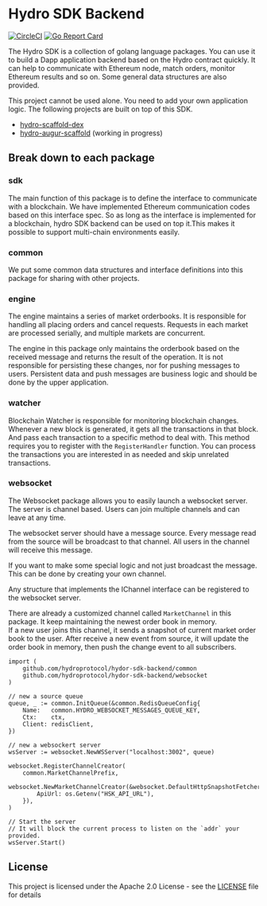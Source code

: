 # Hydro SDK Backend

[![CircleCI](https://circleci.com/gh/koinotice/oneplus/backend.svg?style=svg)](https://circleci.com/gh/koinotice/oneplus/backend)
[![Go Report Card](https://goreportcard.com/badge/github.com/koinotice/oneplus/backend)](https://goreportcard.com/report/github.com/koinotice/oneplus/backend)

The Hydro SDK is a collection of golang language packages.
You can use it to build a Dapp application backend based on the Hydro contract quickly. 
It can help to communicate with Ethereum node, match orders, monitor Ethereum results and so on. 
Some general data structures are also provided.

This project cannot be used alone.
You need to add your own application logic. 
The following projects are built on top of this SDK.

- [hydro-scaffold-dex](https://github.com/hydroprotocol/hydro-scaffold-dex) 
- [hydro-augur-scaffold](https://github.com/hydroprotocol/hydro-augur-scaffold) (working in progress)

## Break down to each package

### sdk

The main function of this package is to define the interface to communicate with a blockchain.
We have implemented Ethereum communication codes based on this interface spec.
So as long as the interface is implemented for a blockchain, 
hydro SDK backend can be used on top it.This makes it possible to support multi-chain environments easily.

### common

We put some common data structures and interface definitions into this package for sharing with other projects.

### engine

The engine maintains a series of market orderbooks. 
It is responsible for handling all placing orders and cancel requests. 
Requests in each market are processed serially, 
and multiple markets are concurrent.

The engine in this package only maintains the orderbook based on the received message 
and returns the result of the operation. 
It is not responsible for persisting these changes, 
nor for pushing messages to users. 
Persistent data and push messages are business logic and should be done by the upper application.


### watcher

Blockchain Watcher is responsible for monitoring blockchain changes. 
Whenever a new block is generated, 
it gets all the transactions in that block. 
And pass each transaction to a specific method to deal with. 
This method requires you to register with the `RegisterHandler` function. 
You can process the transactions you are interested in as needed and skip unrelated transactions.

### websocket

The Websocket package allows you to easily launch a websocket server. 
The server is channel based.
Users can join multiple channels and can leave at any time.

The websocket server should have a message source. 
Every message read from the source will be broadcast to that channel.
All users in the channel will receive this message.

If you want to make some special logic and not just broadcast the message.
This can be done by creating your own channel. 

Any structure that implements the IChannel interface can be registered to the websocket server.

There are already a customized channel called `MarketChannel` in this package. 
It keep maintaining the newest order book in memory.  
If a new user joins this channel, 
it sends a snapshot of current market order book to the user.
After receive a new event from source, 
it will update the order book in memory, 
then push the change event to all subscribers.

```golang
import (
    github.com/hydroprotocol/hydor-sdk-backend/common
    github.com/hydroprotocol/hydor-sdk-backend/websocket
)

// new a source queue
queue, _ := common.InitQueue(&common.RedisQueueConfig{
    Name:   common.HYDRO_WEBSOCKET_MESSAGES_QUEUE_KEY,
    Ctx:    ctx,
    Client: redisClient,
})

// new a websockert server
wsServer := websocket.NewWSServer("localhost:3002", queue)

websocket.RegisterChannelCreator(
    common.MarketChannelPrefix,
    websocket.NewMarketChannelCreator(&websocket.DefaultHttpSnapshotFetcher{
        ApiUrl: os.Getenv("HSK_API_URL"),
    }),
)

// Start the server
// It will block the current process to listen on the `addr` your provided. 
wsServer.Start()
```

## License

This project is licensed under the Apache 2.0 License - see the [LICENSE](LICENSE) file for details

